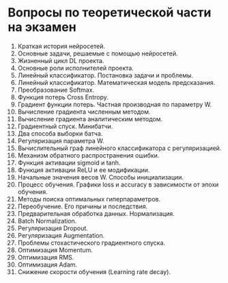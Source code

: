 # Вопросы по теоретической части на экзамен

1. Краткая история нейросетей. 
2. Основные задачи, решаемые с помощью нейросетей.
3. Жизненный цикл DL проекта. 
4. Основные роли исполнителей проекта. 
5. Линейный классификатор. Постановка задачи и проблемы. 
6. Линейный классификатор. Математическая модель предсказания. 
7. Преобразование Softmax.
8. Функция потерь Cross Entropy.
9. Градиент функции потерь. Частная производная по параметру W.
10. Вычисление градиента численным методом.
11. Вычисление градиента аналитическим методом. 
12. Градиентный спуск. Минибатчи.
13. Два способа выборки батча. 
14. Регуляризация параметра W.
15. Вычислительный граф линейного классификатора с регуляризацией. 
16. Механизм обратного распространения ошибки. 
17. Функция активации sigmoid и tanh.
18. Функция активации ReLU и ее модификации.
19. Начальные значения весов W. Способы инициализации. 
20. Процесс обучения. Графики loss и accuracy в зависимости от эпохи обучения. 
21. Методы поиска оптимальных гиперпараметров. 
22. Переобучение. Его причины и последствия. 
23. Предварительная обработка данных. Нормализация. 
24. Batch Normalization.
25. Регуляризация Dropout. 
26. Регуляризация Augmentation.
27. Проблемы стохастического градиентного спуска. 
28. Оптимизация Momentum. 
29. Оптимизация RMS. 
30. Оптимизация Adam.
31. Снижение скорости обучения (Learning rate decay).
